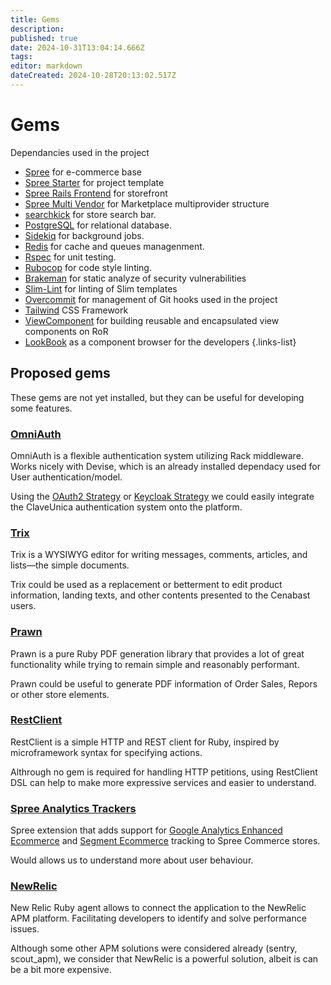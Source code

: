 ```yaml
---
title: Gems
description: 
published: true
date: 2024-10-31T13:04:14.666Z
tags: 
editor: markdown
dateCreated: 2024-10-28T20:13:02.517Z
---
```


# Gems

Dependancies used in the project

* [Spree](https://github.com/spree/spree) for e-commerce base
* [Spree Starter](https://github.com/spree/spree_starter) for project template
* [Spree Rails Frontend](https://github.com/spree/spree_rails_frontend) for storefront
* [Spree Multi Vendor](https://github.com/spree-contrib/spree_multi_vendor) for Marketplace multiprovider structure
* [searchkick](https://github.com/ankane/searchkick) for store search bar.
* [PostgreSQL](https://www.postgresql.org/) for relational database.
* [Sidekiq](https://github.com/sidekiq/sidekiq) for background jobs.
* [Redis](https://redis.io/) for cache and queues managenment.
* [Rspec](https://rspec.info/) for unit testing.
* [Rubocop](https://github.com/rubocop/rubocop) for code style linting.
* [Brakeman](https://github.com/presidentbeef/brakeman) for static analyze of security vulnerabilities
* [Slim-Lint](https://github.com/sds/slim-lint) for linting of Slim templates
* [Overcommit](https://github.com/sds/overcommit) for management of Git hooks used in the project
* [Tailwind](https://github.com/rails/tailwindcss-rails) CSS Framework
* [ViewComponent](https://github.com/viewcomponent/view_component) for building reusable and encapsulated view components on RoR
* [LookBook](https://github.com/ViewComponent/lookbook) as a component browser for the developers
{.links-list}

## Proposed gems

These gems are not yet installed, but they can be useful for developing some features.

### [OmniAuth](https://github.com/omniauth/omniauth)

OmniAuth is a flexible authentication system utilizing Rack middleware.
Works nicely with Devise, which is an already installed dependacy used for User authentication/model.

Using the [OAuth2 Strategy](https://github.com/omniauth/omniauth-oauth2) or [Keycloak Strategy](https://github.com/ccrockett/omniauth-keycloak) we could easily integrate the ClaveUnica authentication system onto the platform.


### [Trix](https://github.com/basecamp/trix)

Trix is a WYSIWYG editor for writing messages, comments, articles, and lists—the simple documents.

Trix could be used as a replacement or betterment to edit product information, landing texts, and other contents presented to the Cenabast users.

### [Prawn](https://github.com/prawnpdf/prawn)

Prawn is a pure Ruby PDF generation library that provides a lot of great functionality while trying to remain simple and reasonably performant.

Prawn could be useful to generate PDF information of Order Sales, Repors or other store elements.

### [RestClient](https://github.com/rest-client/rest-client)

RestClient is a simple HTTP and REST client for Ruby, inspired by microframework syntax for specifying actions.

Althrough no gem is required for handling HTTP petitions, using RestClient DSL can help to make more expressive services and easier to understand.

### [Spree Analytics Trackers](https://github.com/spree-contrib/spree_analytics_trackers)

Spree extension that adds support for [Google Analytics Enhanced Ecommerce](https://developers.google.com/analytics/devguides/collection/analyticsjs/enhanced-ecommerce) and [Segment Ecommerce](https://segment.com/docs/connections/spec/ecommerce/v2/) tracking to Spree Commerce stores.

Would allows us to understand more about user behaviour.

### [NewRelic](https://github.com/newrelic/newrelic-ruby-agent)

New Relic Ruby agent allows to connect the application to the NewRelic APM platform. Facilitating developers to identify and solve performance issues.

Although some other APM solutions were considered already (sentry, scout_apm), we consider that NewRelic is a powerful solution, albeit is can be a bit more expensive.